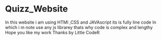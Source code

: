 # Quizz_Website
In this website i am using HTMl ,CSS and JAVAscript its is fully line code 
In which i m note use any js librarey thats why code is complex and lengthy
Hope you like my work 
Thanks by Little CodeR

